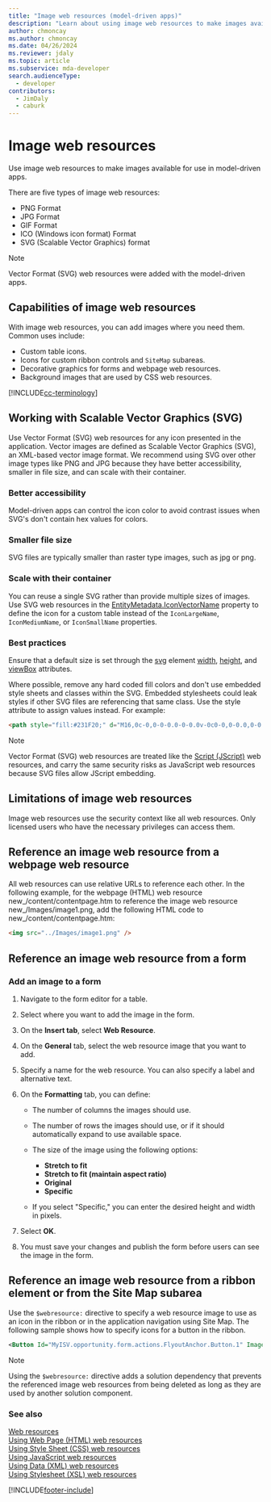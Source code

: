 ```yaml
---
title: "Image web resources (model-driven apps)"
description: "Learn about using image web resources to make images available for use."
author: chmoncay
ms.author: chmoncay
ms.date: 04/26/2024
ms.reviewer: jdaly
ms.topic: article
ms.subservice: mda-developer
search.audienceType: 
  - developer
contributors: 
  - JimDaly
  - caburk
---
```

# Image web resources

Use image web resources to make images available for use in model-driven apps.  

There are five types of image web resources:

- PNG Format
- JPG Format
- GIF Format
- ICO (Windows icon format) Format
- SVG (Scalable Vector Graphics) format

> [!NOTE]
> Vector Format (SVG) web resources were added with the model-driven apps.


## Capabilities of image web resources

With image web resources, you can add images where you need them. Common uses include:  
  
- Custom table icons.
- Icons for custom ribbon controls and `SiteMap` subareas.
- Decorative graphics for forms and webpage web resources.
- Background images that are used by CSS web resources.

[!INCLUDE[cc-terminology](../data-platform/includes/cc-terminology.md)]

## Working with Scalable Vector Graphics (SVG)

Use Vector Format (SVG) web resources for any icon presented in the application. Vector images are defined as Scalable Vector Graphics (SVG), an XML-based vector image format. We recommend using SVG over other image types like PNG and JPG because they have better accessibility, smaller in file size, and can scale with their container.

### Better accessibility

Model-driven apps can control the icon color to avoid contrast issues when SVG's don't contain hex values for colors. 

### Smaller file size

SVG files are typically smaller than raster type images, such as jpg or png.

### Scale with their container

You can reuse a single SVG rather than provide multiple sizes of images. Use SVG web resources in the [EntityMetadata.IconVectorName](xref:Microsoft.Xrm.Sdk.Metadata.EntityMetadata.IconVectorName) property to define the icon for a custom table instead of the `IconLargeName`, `IconMediumName`, or `IconSmallName` properties.  

### Best practices

Ensure that a default size is set through the [svg](https://developer.mozilla.org/docs/Web/SVG/Element/svg) element [width](https://developer.mozilla.org/docs/Web/SVG/Attribute/width), [height](https://developer.mozilla.org/docs/Web/SVG/Attribute/height), and [viewBox](https://developer.mozilla.org/docs/Web/SVG/Attribute/viewBox) attributes.

Where possible, remove any hard coded fill colors and don't use embedded style sheets and classes within the SVG. Embedded stylesheets could leak styles if other SVG files are referencing that same class. Use the style attribute to assign values instead. For example:

```html
<path style="fill:#231F20;" d="M16,0c-0,0-0-0.0-0-0.0v-0c0-0,0-0.0,0-0.0s0,0.0,0,0.0v0C00,0.0,00,0,00,0z"/>
```

> [!NOTE]
> Vector Format (SVG) web resources are treated like the [Script (JScript)](./script-jscript-web-resources.md) web resources, and carry the same security risks as JavaScript web resources because SVG files allow JScript embedding.

## Limitations of image web resources

Image web resources use the security context like all web resources. Only licensed users who have the necessary privileges can access them.

## Reference an image web resource from a webpage web resource

All web resources can use relative URLs to reference each other. In the following example, for the webpage (HTML) web resource new_/content/contentpage.htm to reference the image web resource new_/Images/image1.png, add the following HTML code to new_/content/contentpage.htm:  
  
```html  
<img src="../Images/image1.png" />  
```  
  

## Reference an image web resource from a form  
  
### Add an image to a form  
  
1. Navigate to the form editor for a table.
1. Select where you want to add the image in the form.
1. On the **Insert tab**, select **Web Resource**.
1. On the **General** tab, select the web resource image that you want to add.
1. Specify a name for the web resource. You can also specify a label and alternative text.
1. On the **Formatting** tab, you can define:
  
    - The number of columns the images should use.
    - The number of rows the images should use, or if it should automatically expand to use available space.
    - The size of the image using the following options:
  
        - **Stretch to fit**  
        - **Stretch to fit (maintain aspect ratio)**
        - **Original**  
        - **Specific**  
  
    - If you select "Specific," you can enter the desired height and width in pixels.  
  
1. Select **OK**.
1. You must save your changes and publish the form before users can see the image in the form.
  
## Reference an image web resource from a ribbon element or from the Site Map subarea  

Use the `$webresource:` directive to specify a web resource image to use as an icon in the ribbon or in the application navigation using Site Map. The following sample shows how to specify icons for a button in the ribbon.
  
```xml  
<Button Id="MyISV.opportunity.form.actions.FlyoutAnchor.Button.1" Image16by16="$webresource:new_/icons/oneIcon16.png" Image32by32="$webresource:new_/icons/oneIcon32.png"/>  
```  
  
> [!NOTE]
> Using the `$webresource:` directive adds a solution dependency that prevents the referenced image web resources from being deleted as long as they are used by another solution component.  
  
### See also

[Web resources](web-resources.md)   
[Using Web Page (HTML) web resources](webpage-html-web-resources.md)   
[Using Style Sheet (CSS) web resources](css-web-resources.md)   
[Using JavaScript web resources](script-jscript-web-resources.md)   
[Using Data (XML) web resources](data-xml-web-resources.md)     
[Using Stylesheet (XSL) web resources](stylesheet-xsl-web-resources.md)


[!INCLUDE[footer-include](../../includes/footer-banner.md)]
